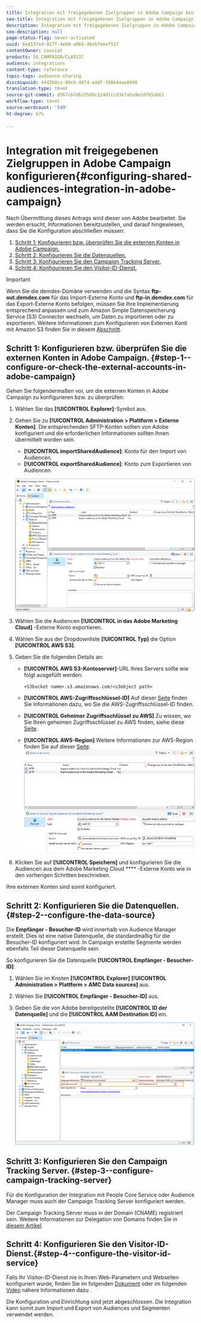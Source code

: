 ```yaml
---
title: Integration mit freigegebenen Zielgruppen in Adobe Campaign konfigurieren
seo-title: Integration mit freigegebenen Zielgruppen in Adobe Campaign konfigurieren
description: Integration mit freigegebenen Zielgruppen in Adobe Campaign konfigurieren
seo-description: null
page-status-flag: never-activated
uuid: 6ed137e4-027f-4eb0-a0b5-4beb7deef51f
contentOwner: sauviat
products: SG_CAMPAIGN/CLASSIC
audience: integrations
content-type: reference
topic-tags: audience-sharing
discoiquuid: 4443b0ca-80c6-467d-a4df-50864aae8496
translation-type: tm+mt
source-git-commit: d567cb7dbc55d9c124d1cc83b7a5a9e2dfb5ab61
workflow-type: tm+mt
source-wordcount: '549'
ht-degree: 67%

---
```



# Integration mit freigegebenen Zielgruppen in Adobe Campaign konfigurieren{#configuring-shared-audiences-integration-in-adobe-campaign}

Nach Übermittlung dieses Antrags wird dieser von Adobe bearbeitet. Sie werden ersucht, Informationen bereitzustellen, und darauf hingewiesen, dass Sie die Konfiguration abschließen müssen:

1. [Schritt 1: Konfigurieren bzw. überprüfen Sie die externen Konten in Adobe Campaign.](#step-1--configure-or-check-the-external-accounts-in-adobe-campaign)
1. [Schritt 2: Konfigurieren Sie die Datenquellen.](#step-2--configure-the-data-source)
1. [Schritt 3: Konfigurieren Sie den Campaign Tracking Server.](#step-3--configure-campaign-tracking-server)
1. [Schritt 4: Konfigurieren Sie den Visitor-ID-Dienst.](#step-4--configure-the-visitor-id-service)

>[!IMPORTANT]
>
>Wenn Sie die demdex-Domäne verwenden und die Syntax **ftp-out.demdex.com** für das Import-Externe Konto und **ftp-in.demdex.com** für das Export-Externe Konto befolgen, müssen Sie Ihre Implementierung entsprechend anpassen und zum Amazon Simple Datenspeicherung Service (S3) Connector wechseln, um Daten zu importieren oder zu exportieren. Weitere Informationen zum Konfigurieren von Externen Konti mit Amazon S3 finden Sie in diesem [Abschnitt](../../integrations/using/configuring-shared-audiences-integration-in-adobe-campaign.md#step-1--configure-or-check-the-external-accounts-in-adobe-campaign).

## Schritt 1: Konfigurieren bzw. überprüfen Sie die externen Konten in Adobe Campaign.    {#step-1--configure-or-check-the-external-accounts-in-adobe-campaign}

Gehen Sie folgendermaßen vor, um die externen Konten in Adobe Campaign zu konfigurieren bzw. zu überprüfen:

1. Wählen Sie das **[!UICONTROL Explorer]**-Symbol aus.
1. Gehen Sie zu **[!UICONTROL Administration > Plattform > Externe Konten]**. Die entsprechenden SFTP-Konten sollten von Adobe konfiguriert und die erforderlichen Informationen sollten Ihnen übermittelt worden sein.

   * **[!UICONTROL importSharedAudience]**: Konto für den Import von Audiencen.
   * **[!UICONTROL exportSharedAudience]**: Konto zum Exportieren von Audiencen.

   ![](assets/aam_config_1.png)

1. Wählen Sie die Audiencen **[!UICONTROL in das Adobe Marketing Cloud]** -Externe Konto exportieren.

1. Wählen Sie aus der Dropdownliste **[!UICONTROL Typ]** die Option **[!UICONTROL AWS S3]**.

1. Geben Sie die folgenden Details an:

   * **[!UICONTROL AWS S3-Kontoserver]**-URL Ihres Servers sollte wie folgt ausgefüllt werden:

      ```
      <S3bucket name>.s3.amazonaws.com/<s3object path>
      ```

   * **[!UICONTROL AWS-Zugriffsschlüssel-ID]** Auf dieser [Seite](https://docs.aws.amazon.com/general/latest/gr/aws-sec-cred-types.html#access-keys-and-secret-access-keys) finden Sie Informationen dazu, wo Sie die AWS-Zugriffsschlüssel-ID finden.

   * **[!UICONTROL Geheimer Zugriffsschlüssel zu AWS]** Zu wissen, wo Sie Ihren geheimen Zugriffsschlüssel zu AWS finden, siehe diese [Seite](https://aws.amazon.com/fr/blogs/security/wheres-my-secret-access-key/).

   * **[!UICONTROL AWS-Region]** Weitere Informationen zur AWS-Region finden Sie auf dieser [Seite](https://aws.amazon.com/about-aws/global-infrastructure/regions_az/).
   ![](assets/aam_config_2.png)

1. Klicken Sie auf **[!UICONTROL Speichern]** und konfigurieren Sie die Audiencen aus dem Adobe Marketing Cloud **** -Externe Konto wie in den vorherigen Schritten beschrieben.

Ihre externen Konten sind somit konfiguriert.

## Schritt 2: Konfigurieren Sie die Datenquellen.{#step-2--configure-the-data-source}

Die **Empfänger - Besucher-ID** wird innerhalb von Audience Manager erstellt. Dies ist eine native Datenquelle, die standardmäßig für die Besucher-ID konfiguriert wird. In Campaign erstellte Segmente werden ebenfalls Teil dieser Datenquelle sein.

So konfigurieren Sie die Datenquelle **[!UICONTROL Empfänger - Besucher-ID]**:

1. Wählen Sie im Knoten **[!UICONTROL Explorer]** **[!UICONTROL Administration > Plattform > AMC Data sources]** aus.
1. Wählen Sie **[!UICONTROL Empfänger - Besucher-ID]** aus.
1. Geben Sie die von Adobe bereitgestellte **[!UICONTROL ID der Datenquelle]** und die **[!UICONTROL AAM Destination ID]** ein.

   ![](assets/aam_config_3.png)

## Schritt 3: Konfigurieren Sie den Campaign Tracking Server.   {#step-3--configure-campaign-tracking-server}

Für die Konfiguration der Integration mit People Core Service oder Audience Manager muss auch der Campaign Tracking Server konfiguriert werden.

Der Campaign Tracking Server muss in der Domain (CNAME) registriert sein. Weitere Informationen zur Delegation von Domains finden Sie in [diesem Artikel](https://helpx.adobe.com/de/campaign/kb/domain-name-delegation.html).

## Schritt 4: Konfigurieren Sie den Visitor-ID-Dienst.{#step-4--configure-the-visitor-id-service}

Falls Ihr Visitor-ID-Dienst nie in Ihren Web-Parametern und Webseiten konfiguriert wurde, finden Sie im folgenden [Dokument](https://docs.adobe.com/content/help/de-DE/id-service/using/implementation/setup-aam-analytics.html) oder im folgenden [Video](https://helpx.adobe.com/de/marketing-cloud/how-to/email-marketing.html#step-two) nähere Informationen dazu .

Die Konfiguration und Einrichtung sind jetzt abgeschlossen. Die Integration kann somit zum Import und Export von Audiences und Segmenten verwendet werden.
